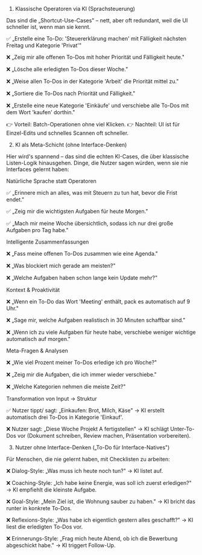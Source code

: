1. Klassische Operatoren via KI (Sprachsteuerung)

Das sind die „Shortcut-Use-Cases" – nett, aber oft redundant, weil die UI schneller ist, wenn man sie kennt.

✅ „Erstelle eine To-Do: 'Steuererklärung machen' mit Fälligkeit nächsten Freitag und Kategorie 'Privat'"

❌ „Zeig mir alle offenen To-Dos mit hoher Priorität und Fälligkeit heute."

❌ „Lösche alle erledigten To-Dos dieser Woche."

❌ „Weise allen To-Dos in der Kategorie 'Arbeit' die Priorität mittel zu."

❌ „Sortiere die To-Dos nach Priorität und Fälligkeit."

❌ „Erstelle eine neue Kategorie 'Einkäufe' und verschiebe alle To-Dos mit dem Wort 'kaufen' dorthin."

👉 Vorteil: Batch-Operationen ohne viel Klicken.
👉 Nachteil: UI ist für Einzel-Edits und schnelles Scannen oft schneller.

2. KI als Meta-Schicht (ohne Interface-Denken)

Hier wird's spannend – das sind die echten KI-Cases, die über klassische Listen-Logik hinausgehen. Dinge, die Nutzer sagen würden, wenn sie nie Interfaces gelernt haben:

Natürliche Sprache statt Operatoren

✅ „Erinnere mich an alles, was mit Steuern zu tun hat, bevor die Frist endet."

✅ „Zeig mir die wichtigsten Aufgaben für heute Morgen."

✅ „Mach mir meine Woche übersichtlich, sodass ich nur drei große Aufgaben pro Tag habe."

Intelligente Zusammenfassungen

❌ „Fass meine offenen To-Dos zusammen wie eine Agenda."

❌ „Was blockiert mich gerade am meisten?"

❌ „Welche Aufgaben haben schon lange kein Update mehr?"

Kontext & Proaktivität

❌ „Wenn ein To-Do das Wort 'Meeting' enthält, pack es automatisch auf 9 Uhr."

❌ „Sage mir, welche Aufgaben realistisch in 30 Minuten schaffbar sind."

❌ „Wenn ich zu viele Aufgaben für heute habe, verschiebe weniger wichtige automatisch auf morgen."

Meta-Fragen & Analysen

❌ „Wie viel Prozent meiner To-Dos erledige ich pro Woche?"

❌ „Zeig mir die Aufgaben, die ich immer wieder verschiebe."

❌ „Welche Kategorien nehmen die meiste Zeit?"

Transformation von Input → Struktur

✅ Nutzer tippt/ sagt: „Einkaufen: Brot, Milch, Käse"
→ KI erstellt automatisch drei To-Dos in Kategorie 'Einkauf'.

❌ Nutzer sagt: „Diese Woche Projekt A fertigstellen"
→ KI schlägt Unter-To-Dos vor (Dokument schreiben, Review machen, Präsentation vorbereiten).

3. Nutzer ohne Interface-Denken („To-Do für Interface-Natives")

Für Menschen, die nie gelernt haben, mit Checklisten zu arbeiten:

❌ Dialog-Style: „Was muss ich heute noch tun?" → KI listet auf.

❌ Coaching-Style: „Ich habe keine Energie, was soll ich zuerst erledigen?" → KI empfiehlt die kleinste Aufgabe.

❌ Goal-Style: „Mein Ziel ist, die Wohnung sauber zu haben." → KI bricht das runter in konkrete To-Dos.

❌ Reflexions-Style: „Was habe ich eigentlich gestern alles geschafft?" → KI liest die erledigten To-Dos vor.

❌ Erinnerungs-Style: „Frag mich heute Abend, ob ich die Bewerbung abgeschickt habe." → KI triggert Follow-Up.


